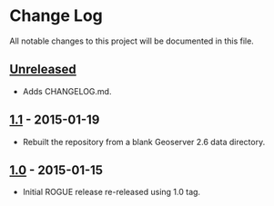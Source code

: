 Change Log
==========
All notable changes to this project will be documented in this file.

[Unreleased][unreleased]
------------------------
- Adds CHANGELOG.md.

[1.1] - 2015-01-19
------------------
- Rebuilt the repository from a blank Geoserver 2.6 data directory.

[1.0] - 2015-01-15
------------------
- Initial ROGUE release re-released using 1.0 tag.


[unreleased]: https://github.com/ROGUE-JCTD/geoserver_data/compare/release-1.1...HEAD
[1.1]: https://github.com/ROGUE-JCTD/geoserver_data/compare/release-1.0...release-1.1
[1.0]: https://github.com/ROGUE-JCTD/geoserver_data/tree/release-1.0
